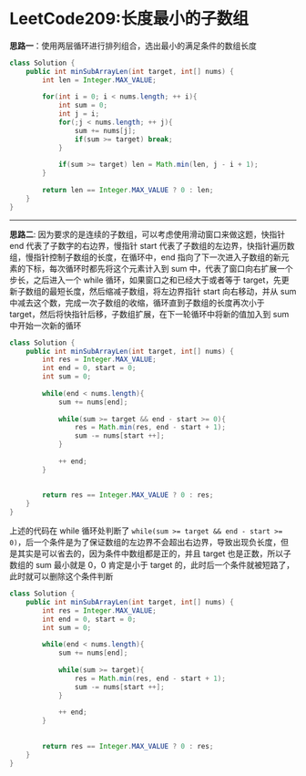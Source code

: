 # LeetCode209:长度最小的子数组

**思路一**：使用两层循环进行排列组合，选出最小的满足条件的数组长度
```java
class Solution {
    public int minSubArrayLen(int target, int[] nums) {
        int len = Integer.MAX_VALUE;
        
        for(int i = 0; i < nums.length; ++ i){
            int sum = 0;
            int j = i;
            for(;j < nums.length; ++ j){
                sum += nums[j];
                if(sum >= target) break;
            }
            
            if(sum >= target) len = Math.min(len, j - i + 1);
        }
        
        return len == Integer.MAX_VALUE ? 0 : len;
    }
}
```

---

**思路二**: 因为要求的是连续的子数组，可以考虑使用滑动窗口来做这题，快指针 end 代表了子数字的右边界，慢指针 start 代表了子数组的左边界，快指针遍历数组，慢指针控制子数组的长度，在循环中，end 指向了下一次进入子数组的新元素的下标，每次循环时都先将这个元素计入到 sum 中，代表了窗口向右扩展一个步长，之后进入一个 while 循环，如果窗口之和已经大于或者等于 target，先更新子数组的最短长度，然后缩减子数组，将左边界指针 start 向右移动，并从 sum 中减去这个数，完成一次子数组的收缩，循环直到子数组的长度再次小于 target，然后将快指针后移，子数组扩展，在下一轮循环中将新的值加入到 sum 中开始一次新的循环

```java
class Solution {
    public int minSubArrayLen(int target, int[] nums) {
        int res = Integer.MAX_VALUE;
        int end = 0, start = 0;
        int sum = 0;
        
        while(end < nums.length){
            sum += nums[end];
            
            while(sum >= target && end - start >= 0){
                res = Math.min(res, end - start + 1);
                sum -= nums[start ++];
            }
            
            ++ end;
        }
        
        
        return res == Integer.MAX_VALUE ? 0 : res;
    }
}
```

上述的代码在 while 循环处判断了 ``` while(sum >= target && end - start >= 0) ```，后一个条件是为了保证数组的左边界不会超出右边界，导致出现负长度，但是其实是可以省去的，因为条件中数组都是正的，并且 target 也是正数，所以子数组的 sum 最小就是 0，0 肯定是小于 target 的，此时后一个条件就被短路了，此时就可以删除这个条件判断
```java
class Solution {
    public int minSubArrayLen(int target, int[] nums) {
        int res = Integer.MAX_VALUE;
        int end = 0, start = 0;
        int sum = 0;
        
        while(end < nums.length){
            sum += nums[end];
            
            while(sum >= target){
                res = Math.min(res, end - start + 1);
                sum -= nums[start ++];
            }
            
            ++ end;
        }
        
        
        return res == Integer.MAX_VALUE ? 0 : res;
    }
}
```